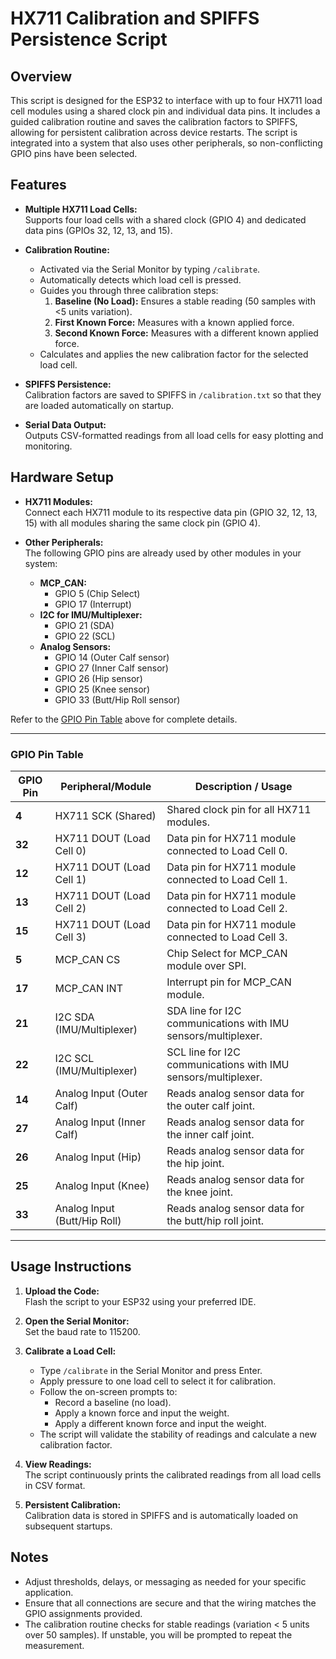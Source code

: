 # HX711 Calibration and SPIFFS Persistence Script

## Overview
This script is designed for the ESP32 to interface with up to four HX711 load cell modules using a shared clock pin and individual data pins. It includes a guided calibration routine and saves the calibration factors to SPIFFS, allowing for persistent calibration across device restarts. The script is integrated into a system that also uses other peripherals, so non-conflicting GPIO pins have been selected.

## Features
- **Multiple HX711 Load Cells:**  
  Supports four load cells with a shared clock (GPIO 4) and dedicated data pins (GPIOs 32, 12, 13, and 15).

- **Calibration Routine:**  
  - Activated via the Serial Monitor by typing `/calibrate`.  
  - Automatically detects which load cell is pressed.  
  - Guides you through three calibration steps:  
    1. **Baseline (No Load):** Ensures a stable reading (50 samples with <5 units variation).  
    2. **First Known Force:** Measures with a known applied force.  
    3. **Second Known Force:** Measures with a different known applied force.
  - Calculates and applies the new calibration factor for the selected load cell.

- **SPIFFS Persistence:**  
  Calibration factors are saved to SPIFFS in `/calibration.txt` so that they are loaded automatically on startup.

- **Serial Data Output:**  
  Outputs CSV-formatted readings from all load cells for easy plotting and monitoring.

## Hardware Setup
- **HX711 Modules:**  
  Connect each HX711 module to its respective data pin (GPIO 32, 12, 13, 15) with all modules sharing the same clock pin (GPIO 4).

- **Other Peripherals:**  
  The following GPIO pins are already used by other modules in your system:
  - **MCP_CAN:**  
    - GPIO 5 (Chip Select)  
    - GPIO 17 (Interrupt)
  - **I2C for IMU/Multiplexer:**  
    - GPIO 21 (SDA)  
    - GPIO 22 (SCL)
  - **Analog Sensors:**  
    - GPIO 14 (Outer Calf sensor)  
    - GPIO 27 (Inner Calf sensor)  
    - GPIO 26 (Hip sensor)  
    - GPIO 25 (Knee sensor)  
    - GPIO 33 (Butt/Hip Roll sensor)

Refer to the [GPIO Pin Table](#gpio-pin-table) above for complete details.

---

### GPIO Pin Table

| GPIO Pin | Peripheral/Module            | Description / Usage                                              |
|----------|------------------------------|------------------------------------------------------------------|
| **4**    | HX711 SCK (Shared)           | Shared clock pin for all HX711 modules.                          |
| **32**   | HX711 DOUT (Load Cell 0)     | Data pin for HX711 module connected to Load Cell 0.              |
| **12**   | HX711 DOUT (Load Cell 1)     | Data pin for HX711 module connected to Load Cell 1.              |
| **13**   | HX711 DOUT (Load Cell 2)     | Data pin for HX711 module connected to Load Cell 2.              |
| **15**   | HX711 DOUT (Load Cell 3)     | Data pin for HX711 module connected to Load Cell 3.              |
| **5**    | MCP_CAN CS                   | Chip Select for MCP_CAN module over SPI.                         |
| **17**   | MCP_CAN INT                  | Interrupt pin for MCP_CAN module.                                |
| **21**   | I2C SDA (IMU/Multiplexer)    | SDA line for I2C communications with IMU sensors/multiplexer.      |
| **22**   | I2C SCL (IMU/Multiplexer)    | SCL line for I2C communications with IMU sensors/multiplexer.      |
| **14**   | Analog Input (Outer Calf)    | Reads analog sensor data for the outer calf joint.               |
| **27**   | Analog Input (Inner Calf)    | Reads analog sensor data for the inner calf joint.               |
| **26**   | Analog Input (Hip)           | Reads analog sensor data for the hip joint.                      |
| **25**   | Analog Input (Knee)          | Reads analog sensor data for the knee joint.                     |
| **33**   | Analog Input (Butt/Hip Roll) | Reads analog sensor data for the butt/hip roll joint.            |

---


## Usage Instructions
1. **Upload the Code:**  
   Flash the script to your ESP32 using your preferred IDE.

2. **Open the Serial Monitor:**  
   Set the baud rate to 115200.

3. **Calibrate a Load Cell:**  
   - Type `/calibrate` in the Serial Monitor and press Enter.
   - Apply pressure to one load cell to select it for calibration.
   - Follow the on-screen prompts to:
     - Record a baseline (no load).
     - Apply a known force and input the weight.
     - Apply a different known force and input the weight.
   - The script will validate the stability of readings and calculate a new calibration factor.

4. **View Readings:**  
   The script continuously prints the calibrated readings from all load cells in CSV format.

5. **Persistent Calibration:**  
   Calibration data is stored in SPIFFS and is automatically loaded on subsequent startups.

## Notes
- Adjust thresholds, delays, or messaging as needed for your specific application.
- Ensure that all connections are secure and that the wiring matches the GPIO assignments provided.
- The calibration routine checks for stable readings (variation < 5 units over 50 samples). If unstable, you will be prompted to repeat the measurement.
